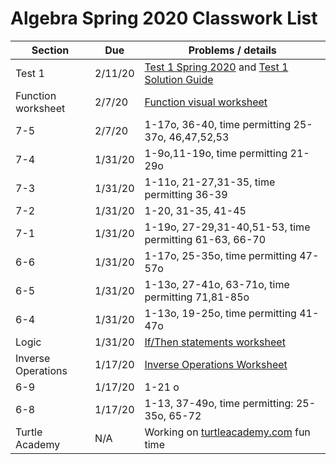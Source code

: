 # Algebra  Spring 2020 Classwork List

|Section | Due | Problems / details |
|--------|-----|--------------------|
|Test 1| 2/11/20| [Test 1 Spring 2020](math/alg-test3.pdf) and [Test 1 Solution Guide](math/alg-test3-solutions.pdf)
|Function worksheet| 2/7/20| [Function visual worksheet](https://docs.google.com/document/d/1lsWlqvBPN_QG2VvUXZOkDiOFJnHrRz6SLSHcsj6NtsY/edit?usp=sharing)
|7-5 | 2/7/20 | 1-17o, 36-40, time permitting 25-37o, 46,47,52,53
|7-4| 1/31/20 | 1-9o,11-19o, time permitting 21-29o
|7-3| 1/31/20 | 1-11o, 21-27,31-35, time permitting 36-39
|7-2 | 1/31/20 | 1-20, 31-35, 41-45
|7-1 | 1/31/20 | 1-19o, 27-29,31-40,51-53, time permitting 61-63, 66-70
|6-6 | 1/31/20 | 1-17o, 25-35o, time permitting 47-57o
|6-5 | 1/31/20 | 1-13o, 27-41o, 63-71o, time permitting 71,81-85o
|6-4 | 1/31/20 | 1-13o, 19-25o, time permitting 41-47o
|Logic | 1/31/20 | [If/Then statements worksheet](https://docs.google.com/document/d/16yZcxPdqroJxTGBbPCah5B3zWJ6MJ96-u7taAYqN7hQ/edit?usp=sharing)
|Inverse Operations| 1/17/20 | [Inverse Operations Worksheet](https://docs.google.com/document/d/1QNPmsbSLnEI6cd8QfnJRde7OSwZOBHy_oVIJUfIiuuc/edit?usp=sharing)
|6-9 | 1/17/20 | 1-21 o
|6-8 | 1/17/20 | 1-13, 37-49o, time permitting: 25-35o, 65-72
| Turtle Academy | N/A | Working on [turtleacademy.com](turtleacademy.com) fun time
